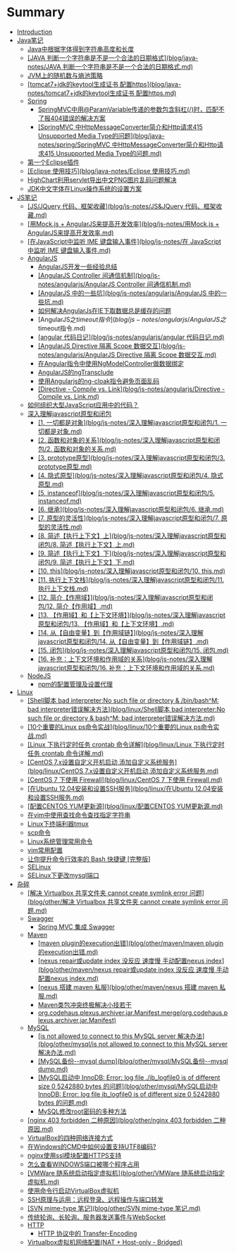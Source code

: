 # Summary

* [Introduction](README.md)
* [Java笔记](blog/java-notes/README.md)
  * [Java中根据字体得到字符串高度和长度](blog/java-notes/Java中根据字体得到字符串高度和长度.md)
  * [\[JAVA 判断一个字符串是不是一个合法的日期格式\]\(blog/java-notes/JAVA 判断一个字符串是不是一个合法的日期格式.md\)](blog/java-notes/JAVA判断一个字符串是不是一个合法的日期格式.md)
  * [JVM上的随机数与熵池策略](blog/java-notes/JVM上的随机数与熵池策略.md)
  * [\[tomcat7+jdk的keytool生成证书 配置https\]\(blog/java-notes/tomcat7+jdk的keytool生成证书 配置https.md\)](blog/java-notes/tomcat7+jdk的keytool生成证书-配置https.md)
  * [Spring](blog/java-notes/spring/README.md)
    * [SpringMVC中用@ParamVariable传递的参数包含斜杠\(\/\)时，匹配不了报404错误的解决方案](blog/java-notes/spring/SpringMVC中用@ParamVariable传递的参数包含斜杠时，匹配不了报404错误的解决方案.md)
    * [\[SpringMVC 中HttpMessageConverter简介和Http请求415 Unsupported Media Type的问题\]\(blog/java-notes/spring/SpringMVC 中HttpMessageConverter简介和Http请求415 Unsupported Media Type的问题.md\)](blog/java-notes/spring/SpringMVC中HttpMessageConverter简介和Http请求415-Unsupported-Media-Type的问题.md)
  * [第一个Eclipse插件](blog/java-notes/第一个Eclipse插件.md)
  * [\[Eclipse 使用技巧\]\(blog/java-notes/Eclipse 使用技巧.md\)](blog/java-notes/Eclipse使用技巧.md)
  * [HighChart利用servlet导出中文PNG图片乱码问题解决](blog/java-notes/highchart利用servlet导出中文png图片乱码问题解决.md)
  * [JDK中文字体在Linux操作系统的设置方案](blog/java-notes/jdk中文字体在linux操作系统的设置方案.md)
* [JS笔记](blog/js-notes/README.md)
  * [\[JS\/JQuery 代码、框架收藏\]\(blog/js-notes/JS&JQuery 代码、框架收藏.md\)](blog/js-notes/JS&JQuery-代码、框架收藏.md)
  * [\[用Mock.js + AngularJS来提高开发效率\]\(blog/js-notes/用Mock.js + AngularJS来提高开发效率.md\)](blog/js-notes/用Mock.js+AngularJS来提高开发效率.md)
  * [\[在JavaScript中监听 IME 键盘输入事件\]\(blog/js-notes/在 JavaScript 中监听 IME 键盘输入事件.md\)](blog/js-notes/在JavaScript中监听IME键盘输入事件.md)
  * [AngularJS](blog/js-notes/angularjs/README.md)
    * [AngularJS开发一些经验总结](blog/js-notes/angularjs/AngularJS开发一些经验总结.md)
    * [\[AngularJS Controller 间通信机制\]\(blog/js-notes/angularjs/AngularJS Controller 间通信机制.md\)](blog/js-notes/angularjs/AngularJS-Controller间通信机制.md)
    * [\[AngularJS 中的一些坑\]\(blog/js-notes/angularjs/AngularJS 中的一些坑.md\)](blog/js-notes/angularjs/AngularJS中的一些坑.md)
    * [如何解决AngularJs在IE下取数据总是缓存的问题](blog/js-notes/angularjs/如何解决AngularJs在IE下取数据总是缓存的问题.md)
    * [AngularJS之$timeout指令](blog/js-notes/angularjs/AngularJS之$timeout指令.md)
    * [\[angular 代码日记\]\(blog/js-notes/angularjs/angular 代码日记.md\)](blog/js-notes/angularjs/angular代码日记.md)
    * [\[AngularJS Directive 隔离 Scope 数据交互\]\(blog/js-notes/angularjs/AngularJS Directive 隔离 Scope 数据交互.md\)](blog/js-notes/angularjs/AngularJS-Directive隔离Scope数据交互.md)
    * [在Angular指令中使用NgModelController做数据绑定](blog/js-notes/angularjs/在Angular指令中使用NgModelController做数据绑定.md)
    * [AngularJS的ngTransclude](blog/js-notes/angularjs/AngularJS的ngTransclude.md)
    * [使用Angularjs的ng-cloak指令避免页面乱码](blog/js-notes/angularjs/使用Angularjs的ng-cloak指令避免页面乱码.md)
    * [\[Directive - Compile vs. Link\]\(blog/js-notes/angularjs/Directive - Compile vs. Link.md\)](blog/js-notes/angularjs/Directive-Compile-vs-Link.md)
  * [如何组织大型JavaScript应用中的代码？](blog/js-notes/如何组织大型JavaScript应用中的代码？.md)
  * [深入理解javascript原型和闭包](blog/js-notes/深入理解javascript原型和闭包/README.md)
    * [\[1. 一切都是对象\]\(blog/js-notes/深入理解javascript原型和闭包/1. 一切都是对象.md\)](blog/js-notes/深入理解javascript原型和闭包/01.一切都是对象.md)
    * [\[2. 函数和对象的关系\]\(blog/js-notes/深入理解javascript原型和闭包/2. 函数和对象的关系.md\)](blog/js-notes/深入理解javascript原型和闭包/02.函数和对象的关系.md)
    * [\[3. prototype原型\]\(blog/js-notes/深入理解javascript原型和闭包/3. prototype原型.md\)](blog/js-notes/深入理解javascript原型和闭包/03.prototype原型.md)
    * [\[4. 隐式原型\]\(blog/js-notes/深入理解javascript原型和闭包/4. 隐式原型.md\)](blog/js-notes/深入理解javascript原型和闭包/04.隐式原型.md)
    * [\[5. instanceof\]\(blog/js-notes/深入理解javascript原型和闭包/5. instanceof.md\)](blog/js-notes/深入理解javascript原型和闭包/05.instanceof.md)
    * [\[6. 继承\]\(blog/js-notes/深入理解javascript原型和闭包/6. 继承.md\)](blog/js-notes/深入理解javascript原型和闭包/06.继承.md)
    * [\[7. 原型的灵活性\]\(blog/js-notes/深入理解javascript原型和闭包/7. 原型的灵活性.md\)](blog/js-notes/深入理解javascript原型和闭包/07.原型的灵活性.md)
    * [\[8. 简述【执行上下文】上\]\(blog/js-notes/深入理解javascript原型和闭包/8. 简述【执行上下文】上.md\)](blog/js-notes/深入理解javascript原型和闭包/08.简述【执行上下文】上.md)
    * [\[9. 简述【执行上下文】下\]\(blog/js-notes/深入理解javascript原型和闭包/9. 简述【执行上下文】下.md\)](blog/js-notes/深入理解javascript原型和闭包/09.简述【执行上下文】下.md)
    * [\[10. this\]\(blog/js-notes/深入理解javascript原型和闭包/10. this.md\)](blog/js-notes/深入理解javascript原型和闭包/10.this.md)
    * [\[11. 执行上下文栈\]\(blog/js-notes/深入理解javascript原型和闭包/11. 执行上下文栈.md\)](blog/js-notes/深入理解javascript原型和闭包/11.执行上下文栈.md)
    * [\[12. 简介【作用域】\]\(blog/js-notes/深入理解javascript原型和闭包/12. 简介【作用域】.md\)](blog/js-notes/深入理解javascript原型和闭包/12.简介【作用域】.md)
    * [\[13. 【作用域】和【上下文环境】\]\(blog/js-notes/深入理解javascript原型和闭包/13. 【作用域】和【上下文环境】.md\)](blog/js-notes/深入理解javascript原型和闭包/13.【作用域】和【上下文环境】.md)
    * [\[14. 从【自由变量】到【作用域链】\]\(blog/js-notes/深入理解javascript原型和闭包/14. 从【自由变量】到【作用域链】.md\)](blog/js-notes/深入理解javascript原型和闭包/14.从【自由变量】到【作用域链】.md)
    * [\[15. 闭包\]\(blog/js-notes/深入理解javascript原型和闭包/15. 闭包.md\)](blog/js-notes/深入理解javascript原型和闭包/15.闭包.md)
    * [\[16. 补充：上下文环境和作用域的关系\]\(blog/js-notes/深入理解javascript原型和闭包/16. 补充：上下文环境和作用域的关系.md\)](blog/js-notes/深入理解javascript原型和闭包/16.补充：上下文环境和作用域的关系.md)
  * [NodeJS](blog/js-notes/nodejs/README.md)
    * [npm的配置管理及设置代理](blog/js-notes/nodejs/npm的配置管理及设置代理.md)
* [Linux](blog/linux/README.md)
  * [\[Shell脚本 bad interpreter:No such file or directory & \/bin\/bash^M: bad interpreter错误解决方法\]\(blog/linux/Shell脚本 bad interpreter:No such file or directory & bash^M: bad interpreter错误解决方法.md\)](blog/linux/Shell脚本-bad-interpreter:No-such-file-or-directory-&-bash^M:-bad-interpreter错误解决方法.md)
  * [\[10个重要的Linux ps命令实战\]\(blog/linux/10个重要的Linux ps命令实战.md\)](blog/linux/10个重要的Linux-ps命令实战.md)
  * [\[Linux 下执行定时任务 crontab 命令详解\]\(blog/linux/Linux 下执行定时任务 crontab 命令详解.md\)](blog/linux/Linux下执行定时任务-crontab-命令详解.md)
  * [\[CentOS 7.x设置自定义开机启动,添加自定义系统服务\]\(blog/linux/CentOS 7.x设置自定义开机启动,添加自定义系统服务.md\)](blog/linux/CentOS7.x-设置自定义开机启动,添加自定义系统服务.md)
  * [\[CentOS 7 下使用 Firewall\]\(blog/linux/CentOS 7 下使用 Firewall.md\)](blog/linux/CentOS7.x-下使用-Firewall.md)
  * [\[在Ubuntu 12.04安装和设置SSH服务\]\(blog/linux/在Ubuntu 12.04安装和设置SSH服务.md\)](blog/linux/在Ubuntu12.04安装和设置SSH服务.md)
  * [\[配置CENTOS YUM更新源\]\(blog/linux/配置CENTOS YUM更新源.md\)](blog/linux/配置CENTOS-YUM更新源.md)
  * [在vim中使用查找命令查找指定字符串](blog/linux/在vim中使用查找命令查找指定字符串.md)
  * [Linux下终端利器tmux](blog/linux/Linux下终端利器tmux.md)
  * [scp命令](blog/linux/scp命令.md)
  * [Linux系统管理常用命令](blog/linux/Linux系统管理常用命令.md)
  * [vim常用配置](blog/linux/vim常用配置.md)
  * [让你提升命令行效率的 Bash 快捷键 \[完整版\]](blog/linux/让你提升命令行效率的-bash-快捷键-完整版.md)
  * [SELinux](blog/linux/selinux.md)
  * [SELinux下更改mysql端口](blog/linux/SELinux下更改mysql端口.md)
* [杂碎](blog/other/README.md)
  * [\[解决 Virtualbox 共享文件夹 cannot create symlink error 问题\]\(blog/other/解决 Virtualbox 共享文件夹 cannot create symlink error 问题.md\)](blog/other/解决-Virtualbox-共享文件夹-cannot-create-symlink-error-问题.md)
  * [Swagger](blog/other/swagger/README.md)
    * [Spring MVC 集成 Swagger](blog/other/swagger/SpringMVC集成Swagger.md)
  * [Maven](blog/other/maven/README.md)
    * [\[maven plugin的execution出错\]\(blog/other/maven/maven plugin的execution出错.md\)](blog/other/maven/maven-plugin的execution出错.md)
    * [\[nexus repair或update index 没反应 速度慢 手动配置nexus index\]\(blog/other/maven/nexus repair或update index 没反应 速度慢 手动配置nexus index.md\)](blog/other/maven/nexus-repair或update-index-没反应-速度慢-手动配置nexus-index.md)
    * [\[nexus 搭建 maven 私服\]\(blog/other/maven/nexus 搭建 maven 私服.md\)](blog/other/maven/nexus-搭建-maven-私服.md)
    * [Maven类包冲突终极解决小技若干](blog/other/maven/Maven类包冲突终极解决小技若干.md)
    * [org.codehaus.plexus.archiver.jar.Manifest.merge\(org.codehaus.plexus.archiver.jar.Manifest\)](blog/other/maven/org.codehaus.plexus.archiver.jar.Manifest.merge.md)
  * [MySQL](blog/other/mysql/mysql.md)
    * [\[is not allowed to connect to this MySQL server 解决办法\]\(blog/other/mysql/is not allowed to connect to this MySQL server 解决办法.md\)](blog/other/mysql/is-not-allowed-to-connect-to-this-MySQL-server-解决办法.md)
    * [\[MySQL备份--mysql dump\]\(blog/other/mysql/MySQL备份--mysql dump.md\)](blog/other/mysql/MySQL备份--mysql-dump.md)
    * [\[MySQL启动中 InnoDB: Error: log file .\/ib\_logfile0 is of different size 0 5242880 bytes 的问题\]\(blog/other/mysql/MySQL启动中 InnoDB: Error: log file ib\_logfile0 is of different size 0 5242880 bytes 的问题.md\)](blog/other/mysql/MySQL启动中-InnoDB:-Error:-log-file-ib_logfile0-is-of-different-size-0-5242880-bytes-的问题.md)
    * [MySQL修改root密码的多种方法](blog/other/mysql/MySQL修改root密码的多种方法.md)
  * [\[nginx 403 forbidden 二种原因\]\(blog/other/nginx 403 forbidden 二种原因.md\)](blog/other/nginx-403-forbidden二种原因.md)
  * [VirtualBox的四种网络连接方式](blog/other/VirtualBox的四种网络连接方式.md)
  * [在Windows的CMD中如何设置支持UTF8编码?](blog/other/在Windows的CMD中如何设置支持UTF8编码.md)
  * [nginx使用ssl模块配置HTTPS支持](blog/other/nginx使用ssl模块配置HTTPS支持.md)
  * [怎么查看WINDOWS端口被哪个程序占用](blog/other/怎么查看WINDOWS端口被哪个程序占用.md)
  * [\[VMWare 随系统启动指定虚拟机\]\(blog/other/VMWare 随系统启动指定虚拟机.md\)](blog/other/VMWare-随系统启动指定虚拟机.md)
  * [使用命令行启动VirtualBox虚拟机](blog/other/使用命令行启动VirtualBox虚拟机.md)
  * [SSH原理与运用：远程登录、远程操作与端口转发](blog/other/SSH原理与运用：远程登录、远程操作与端口转发.md)
  * [\[SVN mime-type 笔记\]\(blog/other/SVN mime-type 笔记.md\)](blog/other/SVN-mime-type-笔记.md)
  * [传统轮询、长轮询、服务器发送事件与WebSocket](blog/other/传统轮询、长轮询、服务器发送事件与WebSocket.md)
  * [HTTP](blog/other/http/README.md)
    * [HTTP 协议中的 Transfer-Encoding](blog/other/http/HTTP协议中的Transfer-Encoding.md)
  * [Virtualbox虚拟机网络配置\(NAT + Host-only - Bridged\)](blog/other/Virtualbox虚拟机网络配置%28NAT+Host-only-Bridged%29.md)

